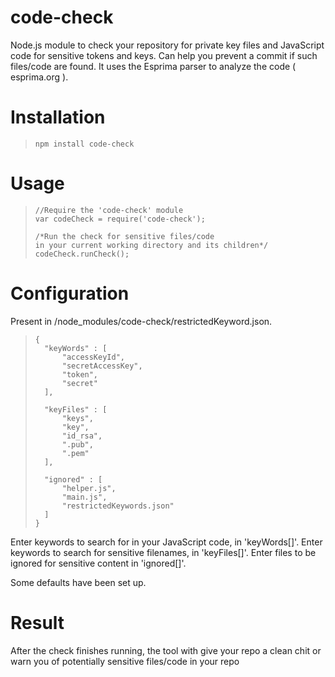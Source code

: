 # code-check
Node.js module to check your repository for private key files and JavaScript code for sensitive tokens and keys. Can help you prevent a commit if such files/code are found. It uses the Esprima parser to analyze the code ( esprima.org ).

# Installation
>```
>npm install code-check


# Usage

>```
>//Require the 'code-check' module
>var codeCheck = require('code-check');
>
>/*Run the check for sensitive files/code 
>in your current working directory and its children*/
>codeCheck.runCheck();

# Configuration
Present in /node_modules/code-check/restrictedKeyword.json.

>```
>{
>	"keyWords" : [
>		"accessKeyId",
>		"secretAccessKey",
>		"token",
>		"secret"
>	],
>
>	"keyFiles" : [
>		"keys",
>		"key",
>		"id_rsa",
>		".pub",
>		".pem"
>	],
>	
>	"ignored" : [
>		"helper.js",
>		"main.js",
>		"restrictedKeywords.json"
>	]	
>}

Enter keywords to search for in your JavaScript code, in 'keyWords[]'.
Enter keywords to search for sensitive filenames, in 'keyFiles[]'.
Enter files to be ignored for sensitive content in 'ignored[]'.

Some defaults have been set up.

# Result
After the check finishes running, the tool with give your repo a clean chit or warn you
of potentially sensitive files/code in your repo



